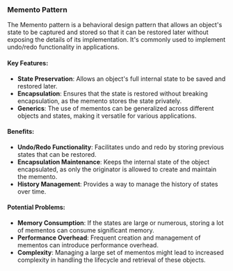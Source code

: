 ### Memento Pattern

The Memento pattern is a behavioral design pattern that allows an object's state to be captured and stored so that it can be restored later without exposing the details of its implementation. It's commonly used to implement undo/redo functionality in applications.

#### Key Features:
- **State Preservation**: Allows an object's full internal state to be saved and restored later.
- **Encapsulation**: Ensures that the state is restored without breaking encapsulation, as the memento stores the state privately.
- **Generics**: The use of mementos can be generalized across different objects and states, making it versatile for various applications.

#### Benefits:
- **Undo/Redo Functionality**: Facilitates undo and redo by storing previous states that can be restored.
- **Encapsulation Maintenance**: Keeps the internal state of the object encapsulated, as only the originator is allowed to create and maintain the memento.
- **History Management**: Provides a way to manage the history of states over time.

#### Potential Problems:
- **Memory Consumption**: If the states are large or numerous, storing a lot of mementos can consume significant memory.
- **Performance Overhead**: Frequent creation and management of mementos can introduce performance overhead.
- **Complexity**: Managing a large set of mementos might lead to increased complexity in handling the lifecycle and retrieval of these objects.
